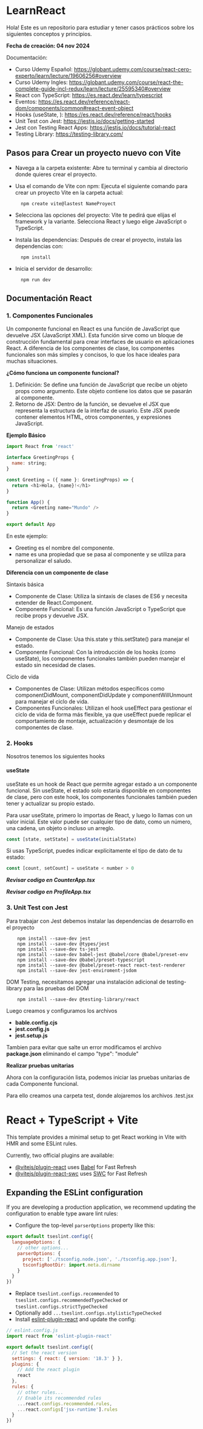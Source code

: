 # LearnReact

Hola! Este es un repositorio para estudiar y tener casos prácticos sobre los siguientes conceptos y principios.

**Fecha de creación: 04 nov 2024**

Documentación:

- Curso Udemy Español: https://globant.udemy.com/course/react-cero-experto/learn/lecture/19606256#overview
- Curso Udemy Ingles: https://globant.udemy.com/course/react-the-complete-guide-incl-redux/learn/lecture/25595340#overview
- React con TypeScript: https://es.react.dev/learn/typescript
- Eventos: https://es.react.dev/reference/react-dom/components/common#react-event-object
- Hooks (useState, ): https://es.react.dev/reference/react/hooks
- Unit Test con Jest: https://jestjs.io/docs/getting-started
- Jest con Testing React Apps: https://jestjs.io/docs/tutorial-react
- Testing Library: https://testing-library.com/

## Pasos para Crear un proyecto nuevo con Vite

- Navega a la carpeta existente: Abre tu terminal y cambia al directorio donde quieres crear el proyecto.
- Usa el comando de Vite con npm: Ejecuta el siguiente comando para crear un proyecto Vite en la carpeta actual:

        npm create vite@lastest NameProyect

- Selecciona las opciones del proyecto: Vite te pedirá que elijas el framework y la variante. Selecciona React y luego elige JavaScript o TypeScript.
- Instala las dependencias: Después de crear el proyecto, instala las dependencias con:

        npm install

- Inicia el servidor de desarrollo:

        npm run dev

## Documentación React

### 1. Componentes Funcionales

Un componente funcional en React es una función de JavaScript que devuelve JSX (JavaScript XML). Esta función sirve como un bloque de construcción fundamental para crear interfaces de usuario en aplicaciones React. A diferencia de los componentes de clase, los componentes funcionales son más simples y concisos, lo que los hace ideales para muchas situaciones.

**¿Cómo funciona un componente funcional?**

1. Definición: Se define una función de JavaScript que recibe un objeto props como argumento. Este objeto contiene los datos que se pasarán al componente.
2. Retorno de JSX: Dentro de la función, se devuelve el JSX que representa la estructura de la interfaz de usuario. Este JSX puede contener elementos HTML, otros componentes, y expresiones JavaScript.

**Ejemplo Básico**

```js
import React from 'react'

interface GreetingProps {
  name: string;
}

const Greeting = ({ name }: GreetingProps) => {
  return <h1>Hola, {name}!</h1>
}

function App() {
  return <Greeting name="Mundo" />
}

export default App
```

En este ejemplo:

- Greeting es el nombre del componente.
- name es una propiedad que se pasa al componente y se utiliza para personalizar el saludo.

**Diferencia con un componente de clase**

Sintaxis básica

- Componente de Clase: Utiliza la sintaxis de clases de ES6 y necesita extender de React.Component.
- Componente Funcional: Es una función JavaScript o TypeScript que recibe props y devuelve JSX.

Manejo de estados

- Componente de Clase: Usa this.state y this.setState() para manejar el estado.
- Componente Funcional: Con la introducción de los hooks (como useState), los componentes funcionales también pueden manejar el estado sin necesidad de clases.

Ciclo de vida

- Componentes de Clase: Utilizan métodos específicos como componentDidMount, componentDidUpdate y componentWillUnmount para manejar el ciclo de vida.
- Componentes Funcionales: Utilizan el hook useEffect para gestionar el ciclo de vida de forma más flexible, ya que useEffect puede replicar el comportamiento de montaje, actualización y desmontaje de los componentes de clase.

### 2. Hooks

Nosotros tenemos los siguientes hooks

#### useState

useState es un hook de React que permite agregar estado a un componente funcional. Sin useState, el estado solo estaría disponible en componentes de clase, pero con este hook, los componentes funcionales también pueden tener y actualizar su propio estado.

Para usar useState, primero lo importas de React, y luego lo llamas con un valor inicial. Este valor puede ser cualquier tipo de dato, como un número, una cadena, un objeto o incluso un arreglo.

```js
const [state, setState] = useState(initialState)
```

Si usas TypeScript, puedes indicar explícitamente el tipo de dato de tu estado:

```js
const [count, setCount] = useState < number > 0
```

**_Revisar codigo en CounterApp.tsx_**

**_Revisar codigo en ProfileApp.tsx_**

### 3. Unit Test con Jest

Para trabajar con Jest debemos instalar las dependencias de desarrollo en el proyecto

        npm install --save-dev jest
        npm install --save-dev @types/jest
        npm install --save-dev ts-jest
        npm install --save-dev babel-jest @babel/core @babel/preset-env
        npm install --save-dev @babel/preset-typescript
        npm install --save-dev @babel/preset-react react-test-renderer
        npm install --save-dev jest-enviroment-jsdom

DOM Testing, necesitamos agregar una instalación adicional de testing-library para las pruebas del DOM

        npm install --save-dev @testing-library/react

Luego creamos y configuramos los archivos

- **bable.config.cjs**
- **jest.config.js**
- **jest.setup.js**

Tambien para evitar que salte un error modificamos el archivo **package.json** eliminando el campo "type": "module"

**Realizar pruebas unitarias**

Ahora con la configuración lista, podemos iniciar las pruebas unitarias de cada Componente funcional.

Para ello creamos una carpeta test, donde alojaremos los archivos .test.jsx

# React + TypeScript + Vite

This template provides a minimal setup to get React working in Vite with HMR and some ESLint rules.

Currently, two official plugins are available:

- [@vitejs/plugin-react](https://github.com/vitejs/vite-plugin-react/blob/main/packages/plugin-react/README.md) uses [Babel](https://babeljs.io/) for Fast Refresh
- [@vitejs/plugin-react-swc](https://github.com/vitejs/vite-plugin-react-swc) uses [SWC](https://swc.rs/) for Fast Refresh

## Expanding the ESLint configuration

If you are developing a production application, we recommend updating the configuration to enable type aware lint rules:

- Configure the top-level `parserOptions` property like this:

```js
export default tseslint.config({
  languageOptions: {
    // other options...
    parserOptions: {
      project: ['./tsconfig.node.json', './tsconfig.app.json'],
      tsconfigRootDir: import.meta.dirname
    }
  }
})
```

- Replace `tseslint.configs.recommended` to `tseslint.configs.recommendedTypeChecked` or `tseslint.configs.strictTypeChecked`
- Optionally add `...tseslint.configs.stylisticTypeChecked`
- Install [eslint-plugin-react](https://github.com/jsx-eslint/eslint-plugin-react) and update the config:

```js
// eslint.config.js
import react from 'eslint-plugin-react'

export default tseslint.config({
  // Set the react version
  settings: { react: { version: '18.3' } },
  plugins: {
    // Add the react plugin
    react
  },
  rules: {
    // other rules...
    // Enable its recommended rules
    ...react.configs.recommended.rules,
    ...react.configs['jsx-runtime'].rules
  }
})
```
